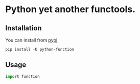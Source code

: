 # Python yet another functools.

## Installation

You can install from [pypi](https://pypi.org/project/python-function/)

```console
pip install -U python-function
```

## Usage

```python
import function
```
